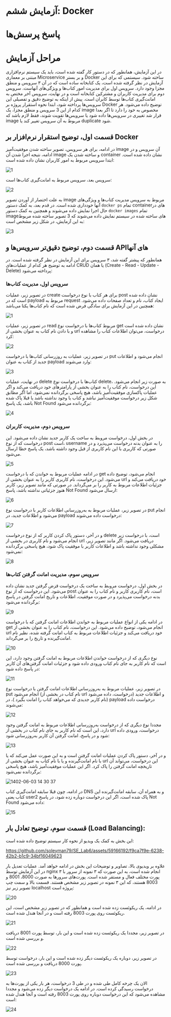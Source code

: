 # آزمایش ششم: Docker
# پاسخ پرسش‌ها

# مراحل آزمایش
در این آزمایش، همانطور که در دستور کار گفته شده است، باید یک سیستم نرم‌افزاری مبتنی بر معماری Microservice و بر بستر Docker ساخته شود. سیستمی که برای این آزمایش در نظر گرفته شده است، یک کتابخانه ساده است که در آن ۳ سرویس و منطق مجزا وجود دارد. سرویس اول برای مدیریت امور کتاب‌ها و ویژگی‌های آنهاست. سرویس دوم برای مدیریت کاربران و مشترکین کتابخانه است و در نهایت، سرویس آخر مختص به امانت‌گیری کتاب‌ها توسط کابران است. پیش از اینکه به توضیح دقیق و تفصیلی این سرویس‌ها پرداخته شود، ابتدا نحوه استقرار پروژه بر Docker توضیح داده می‌شود. هر کدام از این 3 سرویس و منطق مجزا، یک image مخصوص به خود را دارد تا اگر بعدا قرار شد تغییری در سرویس‌ها داده شود یا سرویس‌ها تقویت شوند، فقط لازم باشد که image مربوط به آن سرویس تغییر کند یا duplicate شود.

## قسمت اول، توضیح استقرار نرم‌افزار بر Docker

در ادامه، برای هر سرویس، تصویر ساخته شدن موفقیت‌آمیز image آن سرویس و در ادامه، نتیجه اجرا شدن آن image و ساخته شدن یک container نشان داده شده است. ابتدا سرویس مربوط به امور کاربران نشان داده شده است:

![1](https://github.com/soleyman79/SE_Lab6/assets/59166192/cf47593b-f05d-4653-89ca-fcc70c48ac90)

سرویس بعد، سرویس مربوط به امانت‌گیری کتاب‌ها است:

![2](https://github.com/soleyman79/SE_Lab6/assets/59166192/434e6091-04df-4a50-8e11-4b2cdd89cb16)

به علت اختصار از آوردن تصویر image مربوط به سرویس مدیریت کتاب‌ها و ویژگی‌های آنها خودداری شده است. در قدم بعد، به کمک دستور ```docker ps``` تمام containerهای در حال اجرا نمایش داده می‌شوند و همچنین به کمک دستور ```docker images``` تمام imageهای ساخته شده در سیستم نمایش داده می‌شوند که 3 تصویر ساخته شده مربوط به این آزمایش، در شکل زیر مشخص است:

![3](https://github.com/soleyman79/SE_Lab6/assets/59166192/ba11a89d-9132-48a8-81d1-0d1fad360277)


## قسمت دوم، توضیح دقیق‌تر سرویس‌ها و APIهای آنها
همانطور که پیشتر گفته شد، ۳ سرویس برای این آزمایش در نظر گرفته شده است. در ادامه به توضیح هر کدام از عملیات‌های CRUD یا همان (Create - Read - Update - Delete) پرداخته می‌شود:

### سرویس اول، مدیریت کتاب‌ها

در تصویر زیر، عملیات create برای هر کتاب با نوع درخواست post نشان داده شده است که در payload مربوط به request ایجاد کتاب، نام و تعداد صفحات داده می‌شود. همچنین در این آزمایش برای سادگی فرض شده است که نام کتاب‌ها یکتا می‌باشد:

![1](https://github.com/soleyman79/SE_Lab6/assets/59166192/26f40e91-bfd1-438e-b08c-c6004fa5fcc9)

در تصویر زیر، عملیات read مربوط کتاب‌ها با درخواست نوع get نشان داده شده است و با دادن نام کتاب به عنوان بخشی از url درخواست، می‌توان اطلاعات کتاب را مشاهده کرد:

![2](https://github.com/soleyman79/SE_Lab6/assets/59166192/c166230a-ed35-4818-8797-bec360bda3ee)

در تصویر زیر، عملیات به روزرسانی کتاب‌ها با درخواست put انجام می‌شود و اطلاعات جدید از کتاب به عنوان payload وارد می‌شوند:

![3](https://github.com/soleyman79/SE_Lab6/assets/59166192/a818c77c-6595-46bb-9ef8-4b59f0f9f0e6)

در نهایت، عملیات delete کتاب‌ها با درخواست نوع delete، به صورت زیر انجام می‌شود. این درخواست، نام کتاب را به عنوان بخشی از پارامترهای خود دریافت می‌کند و اگر عملیات پاکسازی موفقیت‌آمیز باشد، هیچ پاسخی برگردانده نمی‌شود، اما اگر مطابق شکل زیر درخواست موفقیت‌آمیز نباشد و کتاب یا وجود نداشته باشد یا قبلا پاک شده باشد، یک پاسخ Not Found برگردانده می‌شود:

![4](https://github.com/soleyman79/SE_Lab6/assets/59166192/1b79e2c0-0ae3-48bc-a088-8b84b1451a54)

### سرویس دوم، مدیریت کاربران
در بخش اول، درخواست مروبط به ساخت یک کاربر جدید نشان داده می‌شود. این درخواست که از نوع post است، username را به عنوان بدنه درخواست می‌پذیرد و در صورتی که کاربری با این نام کاربری از قبل وجود داشته باشد، یک پاسخ خطا ارسال می‌شود.

![5](https://github.com/soleyman79/SE_Lab6/assets/59166192/d3259e70-cb1b-4d4f-9ba2-8f602692d257)

در ادامه عملیات مربوط به خواندن که با درخواست get انجام می‌شود، توضیح داده می‌شود. این درخواست، نام کاربری کاربر را به عنوان بخشی از url خود دریافت می‌کند و جزئیات اطلاعات مربوط به کاربر را بر می‌گرداند. در صورتی که مانند تصویر زیر، کاربر هنوز جزئیاتی نداشته باشد، پاسخ Not Found ارسال می‌شود:

![6](https://github.com/soleyman79/SE_Lab6/assets/59166192/80965e56-0226-4a3b-af11-f84ad829f774)

در تصویر زیر، عملیات مربوط به به‌روز‌رسانی اطلاعات کاربر با درخواست نوع put انجام می‌شود و اطلاعات جدید، در payload درخواست داده می‌شوند:

![7](https://github.com/soleyman79/SE_Lab6/assets/59166192/ee0ab2bd-855e-44b4-9c26-f4d6a22101fd)

و در آخر، دستور پاک کردن کاربر که از نوع درخواست delete است، با درخواست زیر انجام می‌شود و نام کاربری در بخشی از url دریافت می‌شود. اگر مانند تصویر زیر، مشکلی وجود نداشته باشد و اطلاعات کاربر با موفقیت پاک شود، هیچ پاسخی برگردانده نمی‌شود:

![8](https://github.com/soleyman79/SE_Lab6/assets/59166192/9d061efe-7a0e-4d68-b25f-c58946c8a96f)

### سرویس سوم، مدیریت امانت گرفتن کتاب‌ها
در بخش اول، درخواست مروبط به ساخت یک درخواست قزض گرفتن  جدید نشان داده می‌شود. این درخواست که از نوع post است، نام کاربری کاربر و نام کتاب را به عنوان بدنه درخواست می‌پذیرد و در صورت موفقیت، اطلاعات و تاریخ امانت گرفتن در پاسخ برگردانده می‌شود:

![9](https://github.com/soleyman79/SE_Lab6/assets/59166192/ecb197bc-0cf2-444d-b543-3ee03f7feb7f)


در ادامه یکی از انواع عملیات مربوط به خواندن اطلاعات امانت گرفتن که با درخواست get انجام می‌شود، توضیح داده می‌شود. این درخواست، نام کتاب را به عنوان بخشی از url خود دریافت می‌کند و جزئیات اطلاعات مربوط به کتاب امانت گرفته شده، نظیر نام امانت‌گیرنده و تاریخ را بر می‌گرداند.

![10](https://github.com/soleyman79/SE_Lab6/assets/59166192/c6c1b820-0232-44b7-8934-744449f50354)

نوع دیگری که از درخواست خواندن اطلاعات مربوط به امانت گرفتن وجود دارد، این است که نام کاربر به جای نام کتاب ورودی داده شود و جزئیات امانت گرفتن‌های آن کاربر در پاسخ داده شود:

![11](https://github.com/soleyman79/SE_Lab6/assets/59166192/763010a7-a090-420d-a8a5-e1de721b0284)

در تصویر زیر، عملیات مربوط به به‌روز‌رسانی اطلاعات امانت گرفتن با درخواست نوع put انجام می‌شود (نام کتاب در بخشی از url درخواست، داده می‌شود) و اطلاعات جدید (نام کاربر جدیدی که می‌خواهد کتاب را امانت بگیرد )، در payload درخواست داده می‌شوند:

![12](https://github.com/soleyman79/SE_Lab6/assets/59166192/2bfe0f55-519e-4981-8cd5-5686c5a5d940)

مجددا نوع دیگری که از درخواست به‌روز‌رسانی اطلاعات مربوط به امانت گرفتن وجود دارد، این است که نام کاربر به جای نام کتاب در بخشی از url درخواست، ورودی داده شود و در پاسخ، امانت گرفتن‌ آن کاربر به‌روز‌رسانی شود:

![13](https://github.com/soleyman79/SE_Lab6/assets/59166192/df9a722d-965e-4f06-8bb8-2e1d44cc469b)

و در آخر، دستور پاک کردن عملیات امانت گرفتن است و به این صورت عمل می‌کند که یا با نام امانت‌گیرنده و یا با نام کتاب به عنوان بخشی از url این درخواست، می‌تواند آن تاریخچه امانت گرفتن را پاک کرد. اگر این عملیات موفقیت‌آمیز باشد، هیچ پاسخی برگردانده نمی‌شود:

![1402-06-03 14 30 37](https://github.com/soleyman79/SE_Lab6/assets/59166192/05897322-dddb-488b-bedd-451891dd2fa7)

در ادامه، چون قبلا سابقه امانت‌گیری کتاب DNS و به همراه آن، سابقه امانت‌گیرنده این کتاب یعنی user2 پاک شده است، اگر این درخواست دوباره زده شود، در پاسخ Not Found داده می‌شود:

![15](https://github.com/soleyman79/SE_Lab6/assets/59166192/fbe6fd17-9c97-42b8-9ba4-e60a5460d873)

## قسمت سوم، توضیح تعادل بار (Load Balancing):

این بخش به کمک یک ویدیو از نحوه کار سیستم توضیح داده شده است:

https://github.com/soleyman79/SE_Lab6/assets/59166192/f9ca7f9e-6238-42b2-b1c9-34bf16049623

علاوه بر ویدیوی بالا، تصاویر و توضیحات این بخش در ادامه خواهد آمد.
عملیات تعدیل بار در این آزمایش توسط nginx انجام شده است، به این صورت که ۳ نمونه از سرور با ۳ پورت مختلف فعال و مستقر شده است. پورت‌‌های سرورها به صورت 8000، 8001 و 8003 هستند، که این ۳ نمونه در تصویر زیر مشخص هستند. قسمت بالا و سمت چپ تصویر زیر نیز localhost پروژه است:

![20](https://github.com/soleyman79/SE_Lab6/assets/59166192/9670ed37-2b7b-4507-b7ce-3549987021a7)


در ادامه، یک ریکوئست زده شده است و همانطور که در تصویر زیر مشخص است، این ریکوئست روی پورت 8003 رفته است و در آنجا هندل شده است.

![21](https://github.com/soleyman79/SE_Lab6/assets/59166192/94037fe4-3e29-47d9-a631-145455c9aed1)

در تصویر زیر، مجددا یک ریکوئست زده شده است و این بار، توسط پورت 8001 دریافت و بررسی شده است.

![22](https://github.com/soleyman79/SE_Lab6/assets/59166192/660ef187-f789-4330-b9bd-7c2150b6e119)

در تصویر زیر، دوباره یک ریکوئست دیگر زده شده است و این بار، درخواست توسط پورت 8000 دریافت و بررسی شده است.

![23](https://github.com/soleyman79/SE_Lab6/assets/59166192/3c462a4d-a812-4bff-b620-d8a17fb58548)

الان یک چرخه کامل طی شده و در طی 3 درخواست، هر بار یکی از پورت‌ها به درخواست رسیدگی کرده است. در ادامه یک درخواست دیگر زده می‌شود و مجددا مشاهده می‌شود که این درخواست دوباره روی پورت 8003 رفته است و آنجا هندل شده است:

![24](https://github.com/soleyman79/SE_Lab6/assets/59166192/dac49357-3271-40a5-842e-b12af7ff7450)












